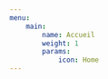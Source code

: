 ```yaml
---
menu:
    main:
        name: Accueil
        weight: 1
        params:
            icon: Home
---
```


